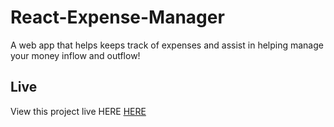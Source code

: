 # React-Expense-Manager

A web app that helps keeps track of expenses and assist in helping manage your money inflow and outflow!

## Live
View this project live HERE [HERE](https://react-money-expense-tracker.netlify.app/)
